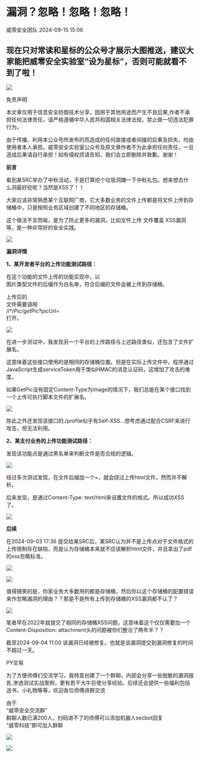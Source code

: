 #  漏洞？忽略！忽略！忽略！   
 威零安全团队   2024-09-15 15:06  
  
##   
## 现在只对常读和星标的公众号才展示大图推送，建议大家能把威零安全实验室“设为星标”，否则可能就看不到了啦！  
  
![](https://mmbiz.qpic.cn/mmbiz_png/DlIbJNHXhc1VUj9KAjNib3srouDaR6XFyvia8uic5UWcoKRMZsvs2X3UPq2sSia3VswQQe7UU8mSFsBfcOibvfVvusA/640?wx_fmt=png "")  
  
  
  
  
  
  
免责声明  
  
本文章仅用于信息安全防御技术分享，因用于其他用途而产生不良后果,作者不承担任何法律责任，请严格遵循中华人民共和国相关法律法规，禁止做一切违法犯罪行为。  
  
  
由于传播、利用本公众号所发布的而造成的任何直接或者间接的后果及损失，均由使用者本人承担。威零安全实验室公众号及原文章作者不为此承担任何责任，一旦造成后果请自行承担！如有侵权烦请告知，我们会立即删除并致歉。谢谢！  
  
  
**前言**  
  
看到某SRC举办了中秋活动，于是打算挖个垃圾洞蹭一下中秋礼包。想来想去什么洞最好挖呢？当然是XSS了！！  
  
大家应该非常熟悉某个互联网厂商，它大多数业务的文件上传都是将文件上传到存储桶中，只是按照业务区域创建了不同地区的存储桶。  
  
这个做法不言而喻，是为了防止更多的漏洞，比如文件上传 文件覆盖 XSS漏洞等，是一种非常好的安全实践。  
  
![](https://mmbiz.qpic.cn/mmbiz_png/mmVk0LK0gXEQc3SdDotib76BTMjtsnWG4FOstOzVSNzvW6bOPesUDVbibxPauR2eMwHJaLIKib6Blsp4k4nypF81A/640?wx_fmt=png&from=appmsg "")  
  
**漏洞详情**  
  
**1、某开发者平台的上传功能测试路径：**  
  
在这个功能的文件上传的功能实现中，以  
图片类型文件的后缀作为白名单，符合后缀的文件会被上传到存储桶。  
  
上传后的  
文件需要调用  
/i*/*Pic/get*Pic?picUrl=  
打开。  
  
![](https://mmbiz.qpic.cn/mmbiz_png/mmVk0LK0gXEQc3SdDotib76BTMjtsnWG4TAB8pU9iaXZxJNP7045VTnMEVfhfD4ZL28aF4W0c6aNd0LmcRm7c2AA/640?wx_fmt=png&from=appmsg "")  
  
在进一步测试中，我发现另一个平台的上传路径与上述路径类似，还包含了文件扩展名。  
  
这意味着这些接口使用的是相同的存储桶位置。但是在实际上传文件中，程序通过JavaScript生成serviceToken用于类似HMAC的消息认证码，这增加了攻击的难度。  
  
如果GetPic没有固定Content-Type为image的情况下，我们总能在某个接口找到一个上传可执行脚本文件的扩展名。  
  
![](https://mmbiz.qpic.cn/mmbiz_png/mmVk0LK0gXEQc3SdDotib76BTMjtsnWG4EOibOInmIgxrf8zUA7iauoGKVFDBcRQwCiazP1aWgBG4XMxOM4ucE7ibEw/640?wx_fmt=png&from=appmsg "")  
  
除此之外还发现该接口的./profile似乎有Self-XSS...想考虑通过配合CSRF来进行攻击，但无法利用。  
  
**2、某支付业务的上传功能测试路径：**  
  
发现该功能点是通过黑名单来判断文件是否合规的逻辑。  
  
![](https://mmbiz.qpic.cn/mmbiz_png/mmVk0LK0gXEQc3SdDotib76BTMjtsnWG4ZRGUk1E31mSfb96YIT4Kjbe9icHFVAiaN7Sh56qGXb3c8dSE2TsTomeg/640?wx_fmt=png&from=appmsg "")  
  
经过多次测试发现，在文件后缀加一个=，就会绕过上传html文件。然而并不解析。  
  
后来发现，是通过Content-Type: text/html来设置文件的格式。所以成功XSS了。  
  
![](https://mmbiz.qpic.cn/mmbiz_png/mmVk0LK0gXEQc3SdDotib76BTMjtsnWG4WAefOzJ3XuIJicsqqxauO3BW2X1N6poeRcLPhcRpqEPibWu3MeJ5RWGA/640?wx_fmt=png&from=appmsg "")  
  
**后续**  
  
在2024-09-03 17:36 提交给某SRC后，某SRC认为并不是上传点对于文件格式的上传限制存在缺陷，而是认为存储桶本来就不应该解析html文件，并且拿出了pdf的xss忽略标准。  
  
![](https://mmbiz.qpic.cn/mmbiz_png/mmVk0LK0gXEQc3SdDotib76BTMjtsnWG4k1CK327dHcd9a2dFJSiaLSr0YuiaouBR5bsy0lgI2wo0YSBcvsvWl0xQ/640?wx_fmt=png&from=appmsg "")  
  
![](https://mmbiz.qpic.cn/mmbiz_png/mmVk0LK0gXEQc3SdDotib76BTMjtsnWG4TX6wKHmGc8vxKObicrJuOCD4oG1LiafpEzHblOSWhSHaxTIApw6bU9bg/640?wx_fmt=png&from=appmsg "")  
  
值得搞笑的是，你家业务大多数用的都是存储桶，然后你以这个存储桶的配置错误来作忽略漏洞的理由？？那是不是所有上传到存储桶的XSS漏洞都不认了？  
  
![](https://mmbiz.qpic.cn/mmbiz_png/mmVk0LK0gXEQc3SdDotib76BTMjtsnWG4AdopAffm3rRSWwFwaJ5dzC3W0Mh2sxibAibbtnbPFePS3Po4oAasMJiaw/640?wx_fmt=png&from=appmsg "")  
  
笔者早在2022年就提交了相同的存储桶XSS问题，这意味着这个仅仅需要加一个  
Content-Disposition: attachment头的问题被你们整治了两年半？？  
  
截至2024-09-04 11:00 该漏洞已经被修复。也就是说漏洞提交到漏洞修复的时间不超过一天。  
  
  
  
PY交易  
  
为了方便师傅们交流学习，我特意创建了一个群聊。内部会分享一些脱敏的漏洞报告,渗透测试实战案例，更有若干大牛巨佬分享经验。后续还会提供一些福利包括送书，小礼物等等，欢迎各位师傅进群交流  
  
  
由于  
“威零安全交流群”  
群聊人数已满200人，扫码进不了的师傅可以添加机器人secbot回复  
“威零科技”即可加入群聊  
  
![](https://mmbiz.qpic.cn/mmbiz_png/DlIbJNHXhc0n1RgOINS9LrDGFZiavm2ZTAMicYjRuJLvnrxlK7BcFiczfBBVeox0KT0wv7XNhArmBhvonN9kiaibHZg/640?wx_fmt=png&from=appmsg "")  
  
![](https://mmbiz.qpic.cn/mmbiz_png/DlIbJNHXhc0n1RgOINS9LrDGFZiavm2ZTwKljwdKqZX1bzODZe2UAvAoAA5zgWBV9PwFGa7totR8SlnLHk0Hopw/640?wx_fmt=png&from=appmsg "")  
  
  
  
